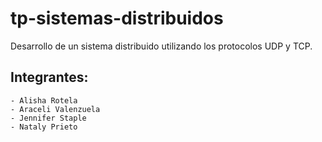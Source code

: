 # tp-sistemas-distribuidos
Desarrollo de un sistema distribuido utilizando los protocolos UDP y TCP.

## Integrantes:
    - Alisha Rotela
    - Araceli Valenzuela
    - Jennifer Staple
    - Nataly Prieto